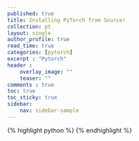 ```yaml
---
published: true
title: Installing PyTorch from Source!
collection: pt
layout: single
author_profile: true
read_time: true
categories: [pytorch]
excerpt : "Pytorch"
header :
    overlay_image: ""
    teaser: ""
comments : true
toc: true
toc_sticky: true
sidebar:
    nav: sidebar-sample
---
```


{% highlight python %}
{% endhighlight %}

<script type="text/javascript" async
    src="https://cdn.mathjax.org/mathjax/latest/MathJax.js?config=TeX-MML-AM_CHTML">
</script>

